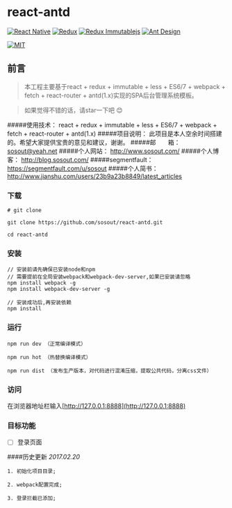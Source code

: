 # react-antd
[![React Native](https://img.shields.io/badge/react-^15.3.2-brightgreen.svg?style=flat-square)](https://github.com/facebook/react)
[![Redux](https://img.shields.io/badge/redux-^4.4.5-yellowgreen.svg?style=flat-square)](https://github.com/reactjs/redux)
[![Redux Immutablejs](https://img.shields.io/badge/immutablejs-^0.0.8-orange.svg?style=flat-square)](https://github.com/indexiatech/redux-immutablejs)
[![Ant Design](https://img.shields.io/badge/ant--design-^2.7.2-yellowgreen.svg?style=flat-square)](https://github.com/ant-design/ant-design)

[![MIT](https://img.shields.io/dub/l/vibe-d.svg?style=flat-square)](http://opensource.org/licenses/MIT)
## 前言
>  本工程主要基于react + redux + immutable + less + ES6/7 + webpack + fetch + react-router + antd(1.x)实现的SPA后台管理系统模板。

>  如果觉得不错的话，请star一下吧 😊

#####使用技术： react + redux + immutable + less + ES6/7 + webpack + fetch + react-router + antd(1.x)
#####项目说明： 此项目是本人空余时间搭建的。希望大家提供宝贵的意见和建议，谢谢。
#####邮&emsp;&emsp;箱： sosout@yeah.net
#####个人网站： http://www.sosout.com/
#####个人博客： http://blog.sosout.com/
#####segmentfault：https://segmentfault.com/u/sosout
#####个人简书： http://www.jianshu.com/users/23b9a23b8849/latest_articles

### 下载

```
# git clone

git clone https://github.com/sosout/react-antd.git

cd react-antd
```

### 安装
```bush
// 安装前请先确保已安装node和npm
// 需要提前在全局安装webpack和webpack-dev-server,如果已安装请忽略
npm install webpack -g
npm install webpack-dev-server -g

// 安装成功后,再安装依赖
npm install
```
### 运行
```bush
npm run dev （正常编译模式）

npm run hot （热替换编译模式）
  
npm run dist （发布生产版本，对代码进行混淆压缩，提取公共代码，分离css文件）
```

### 访问
在浏览器地址栏输入[http://127.0.0.1:8888](http://127.0.0.1:8888)

### 目标功能
- [ ] 登录页面

####历史更新
  *2017.02.20*

  	1. 初始化项目目录;

  	2. webpack配置完成; 

  	3. 登录拦截已添加;
